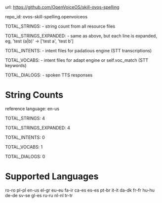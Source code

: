 
url: https://github.com/OpenVoiceOS/skill-ovos-spelling

repo_id: ovos-skill-spelling.openvoiceos

TOTAL_STRINGS:  - string count from all resource files

TOTAL_STRINGS_EXPANDED: - same as above, but each line is expanded, eg, 'test (a|b)' -> ['test a', 'test b']

TOTAL_INTENTS: - intent files for padatious engine (STT transcriptions)

TOTAL_VOCABS: - intent files for adapt engine or self.voc_match (STT keywords)

TOTAL_DIALOGS: - spoken TTS responses


# String Counts

reference language: en-us

TOTAL_STRINGS: 4  

TOTAL_STRINGS_EXPANDED: 4  

TOTAL_INTENTS: 0  

TOTAL_VOCABS: 1  

TOTAL_DIALOGS: 0  

# Supported Languages

ro-ro
pl-pl
en-us
el-gr
eu-eu
fa-ir
ca-es
es-es
pt-br
it-it
da-dk
fr-fr
hu-hu
de-de
sv-se
gl-es
ru-ru
nl-nl
tr-tr
